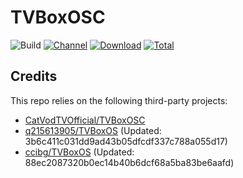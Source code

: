 # TVBoxOSC

![Build](https://shields.io/github/workflow/status/ccibg/apk/Test?logo=github&label=Build)
[![Channel](https://img.shields.io/badge/Follow-Telegram-blue.svg?logo=telegram)](https://t.me/TVBoxOSC)
[![Download](https://img.shields.io/github/v/release/ccibg/apk?color=orange&logoColor=orange&label=Download&logo=DocuSign)](https://github.com/ccibg/apk/releases/latest) 
[![Total](https://shields.io/github/downloads/ccibg/apk/total?logo=Bookmeter&label=Counts&logoColor=yellow&color=yellow)](https://github.com/ccibg/apk/releases)

## Credits
This repo relies on the following third-party projects:
- [CatVodTVOfficial/TVBoxOSC](https://github.com/CatVodTVOfficial/TVBoxOSC)
- [q215613905/TVBoxOS](https://github.com/q215613905/TVBoxOS) (Updated: 3b6c411c031dd9ad43b05dfcdf337c788a055d17)
- [ccibg/TVBoxOS](https://github.com/ccibg/TVBoxOS) (Updated: 88ec2087320b0ec14b40b6dcf68a5ba83be6aafd)
